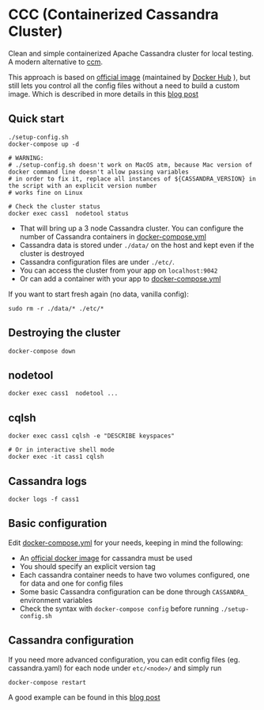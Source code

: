 # CCC (Containerized Cassandra Cluster)
Clean and simple containerized Apache Cassandra cluster for local testing. A modern alternative to [ccm](https://github.com/digitalis-io/dcc).

This approach is based on [official image](https://hub.docker.com/_/cassandra/) (maintained by [Docker Hub](https://docs.docker.com/docker-hub/official_images/) ), but still lets you control all the config files without a need to build a custom image. Which is described in more details in this [blog post](https://digitalis.io/blog/containerized-cassandra-cluster-for-local-testing/)

## Quick start
```
./setup-config.sh
docker-compose up -d

# WARNING:
# ./setup-config.sh doesn't work on MacOS atm, because Mac version of docker command line doesn't allow passing variables
# in order to fix it, replace all instances of ${CASSANDRA_VERSION} in the script with an explicit version number
# works fine on Linux

# Check the cluster status
docker exec cass1  nodetool status
```
   - That will bring up a 3 node Cassandra cluster. You can configure the number of Cassandra containers in [docker-compose.yml](docker-compose.yml)
   - Cassandra data is stored under `./data/` on the host and kept even if the cluster is destroyed
   - Cassandra configuration files are under `./etc/`.
   - You can access the cluster from your app on `localhost:9042` 
   - Or can add a container with your app to [docker-compose.yml](docker-compose.yml)

If you want to start fresh again (no data, vanilla config):
```
sudo rm -r ./data/* ./etc/*
```

## Destroying the cluster
```
docker-compose down
```

## nodetool
```
docker exec cass1  nodetool ...
```

## cqlsh
```
docker exec cass1 cqlsh -e "DESCRIBE keyspaces"

# Or in interactive shell mode
docker exec -it cass1 cqlsh
```

## Cassandra logs
```
docker logs -f cass1
```

## Basic configuration
Edit [docker-compose.yml](docker-compose.yml) for your needs, keeping in mind the following:

   - An [official docker image](https://hub.docker.com/_/cassandra/) for cassandra must be used
   - You should specify an explicit version tag
   - Each cassandra container needs to have two volumes configured, one for data and one for config files
   - Some basic Cassandra configuration can be done through `CASSANDRA_` environment  variables
   - Check the syntax with `docker-compose config` before running `./setup-config.sh`

## Cassandra configuration
If you need more advanced configuration, you can edit config files (eg. cassandra.yaml) for each node under `etc/<node>/` and simply run

```
docker-compose restart
```

A good example can be found in this [blog post](https://digitalis.io/blog/containerized-cassandra-cluster-for-local-testing/)

